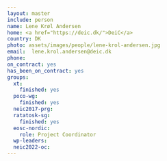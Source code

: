 ```yaml
---
layout: master
include: person
name: Lene Krøl Andersen
home: <a href="https://deic.dk/">DeiC</a>
country: DK
photo: assets/images/people/lene-krol-andersen.jpg
email:  lene.krol.andersen@deic.dk
phone:
on_contract: yes
has_been_on_contract: yes
groups:
  xt:
    finished: yes
  poco-wg:
    finished: yes
  neic2017-prg:
  ratatosk-sg:
    finished: yes
  eosc-nordic:
    role: Project Coordinator
  wp-leaders:
  neic2022-oc:
---
```

